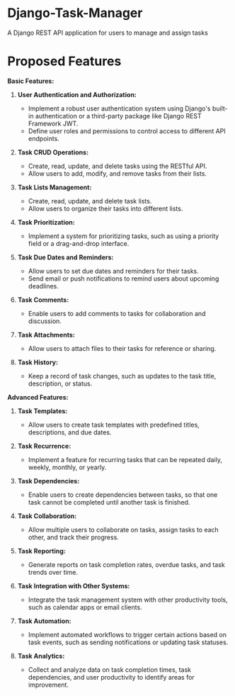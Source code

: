# Django-Task-Manager
A Django REST API application for users to manage and assign tasks 
# Proposed Features
**Basic Features:**

1. **User Authentication and Authorization:**
   - Implement a robust user authentication system using Django's built-in authentication or a third-party package like Django REST Framework JWT.
   - Define user roles and permissions to control access to different API endpoints.

2. **Task CRUD Operations:**
   - Create, read, update, and delete tasks using the RESTful API.
   - Allow users to add, modify, and remove tasks from their lists.

3. **Task Lists Management:**
   - Create, read, update, and delete task lists.
   - Allow users to organize their tasks into different lists.

4. **Task Prioritization:**
   - Implement a system for prioritizing tasks, such as using a priority field or a drag-and-drop interface.

5. **Task Due Dates and Reminders:**
   - Allow users to set due dates and reminders for their tasks.
   - Send email or push notifications to remind users about upcoming deadlines.

6. **Task Comments:**
   - Enable users to add comments to tasks for collaboration and discussion.

7. **Task Attachments:**
   - Allow users to attach files to their tasks for reference or sharing.

8. **Task History:**
   - Keep a record of task changes, such as updates to the task title, description, or status.

**Advanced Features:**

1. **Task Templates:**
   - Allow users to create task templates with predefined titles, descriptions, and due dates.

2. **Task Recurrence:**
   - Implement a feature for recurring tasks that can be repeated daily, weekly, monthly, or yearly.

3. **Task Dependencies:**
   - Enable users to create dependencies between tasks, so that one task cannot be completed until another task is finished.

4. **Task Collaboration:**
   - Allow multiple users to collaborate on tasks, assign tasks to each other, and track their progress.

5. **Task Reporting:**
   - Generate reports on task completion rates, overdue tasks, and task trends over time.

6. **Task Integration with Other Systems:**
   - Integrate the task management system with other productivity tools, such as calendar apps or email clients.

7. **Task Automation:**
   - Implement automated workflows to trigger certain actions based on task events, such as sending notifications or updating task statuses.

8. **Task Analytics:**
   - Collect and analyze data on task completion times, task dependencies, and user productivity to identify areas for improvement.
